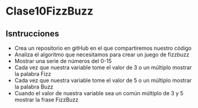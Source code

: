 # Clase10FizzBuzz

## Isntrucciones 
* Crea un repositorio en gitHub en el que compartiremos nuestro código
* Analiza el algoritmo que necesitamos para crear un juego de fizzbuzz
* Mostrar una serie de números del 0-15
* Cada vez que nuestra variable tome el valor de 3 o un múltiplo mostrar la palabra Fizz
* Cada vez que nuestra variable tome el valor de 5 o un múltiplo mostrar la palabra Buzz
* Cuando el valor de nuestra variable sea un común múltiplo de 3 y 5 mostrar la frase FizzBuzz 
